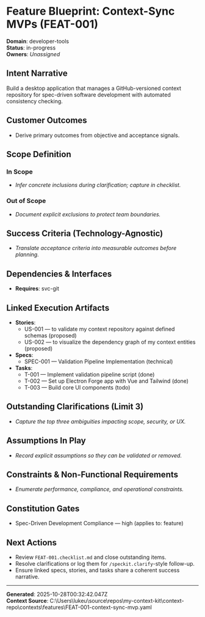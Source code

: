 # Feature Blueprint: Context-Sync MVPs (FEAT-001)

**Domain**: developer-tools  
**Status**: in-progress  
**Owners**: _Unassigned_

## Intent Narrative
Build a desktop application that manages a GitHub-versioned context repository for spec-driven software development with automated consistency checking.

## Customer Outcomes
- Derive primary outcomes from objective and acceptance signals.

## Scope Definition
### In Scope
- _Infer concrete inclusions during clarification; capture in checklist._
### Out of Scope
- _Document explicit exclusions to protect team boundaries._

## Success Criteria (Technology-Agnostic)
- _Translate acceptance criteria into measurable outcomes before planning._

## Dependencies & Interfaces
- **Requires**: svc-git

## Linked Execution Artifacts
- **Stories**:
	- US-001 — to validate my context repository against defined schemas (proposed)
	- US-002 — to visualize the dependency graph of my context entities (proposed)
- **Specs**:
	- SPEC-001 — Validation Pipeline Implementation (technical)
- **Tasks**:
	- T-001 — Implement validation pipeline script (done)
	- T-002 — Set up Electron Forge app with Vue and Tailwind (done)
	- T-003 — Build core UI components (todo)

## Outstanding Clarifications (Limit 3)
- _Capture the top three ambiguities impacting scope, security, or UX._

## Assumptions In Play
- _Record explicit assumptions so they can be validated or removed._

## Constraints & Non-Functional Requirements
- _Enumerate performance, compliance, and operational constraints._

## Constitution Gates
- Spec-Driven Development Compliance — high (applies to: feature)

## Next Actions
- Review `FEAT-001.checklist.md` and close outstanding items.
- Resolve clarifications or log them for `/speckit.clarify`-style follow-up.
- Ensure linked specs, stories, and tasks share a coherent success narrative.

---

**Generated**: 2025-10-28T00:32:42.047Z  
**Context Source**: C:\Users\lukeu\source\repos\my-context-kit\context-repo\contexts\features\FEAT-001-context-sync-mvp.yaml
